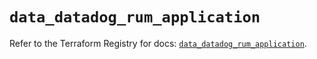 # `data_datadog_rum_application`

Refer to the Terraform Registry for docs: [`data_datadog_rum_application`](https://registry.terraform.io/providers/datadog/datadog/3.69.0/docs/data-sources/rum_application).
